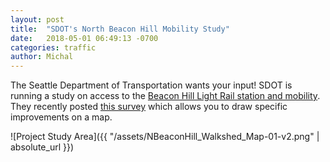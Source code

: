 ```yaml
---
layout: post
title:  "SDOT's North Beacon Hill Mobility Study"
date:   2018-05-01 06:49:13 -0700
categories: traffic
author: Michal
---
```


The Seattle Department of Transportation wants your input! SDOT is running a study on access to the [Beacon Hill Light Rail station and mobility](https://www.seattle.gov/transportation/projects-and-programs/programs/transportation-planning/beacon-hill-station-access-and-mobility-study). They recently posted [this survey](http://seattlecitygis.maps.arcgis.com/apps/webappviewer/index.html?id=0e008d3d789c43ffb5a204d64e7ffda6) which allows you to draw specific improvements on a map.

![Project Study Area]({{ "/assets/NBeaconHill_Walkshed_Map-01-v2.png" | absolute_url }})
